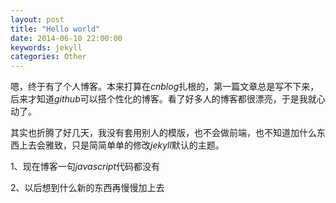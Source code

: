 ```yaml
---
layout: post
title: "Hello world"
date: 2014-06-10 22:00:00
keywords: jekyll
categories: Other
---
```


嗯，终于有了个人博客。本来打算在*cnblog*扎根的，第一篇文章总是写不下来，后来才知道*github*可以搭个性化的博客。看了好多人的博客都很漂亮，于是我就心动了。

其实也折腾了好几天，我没有套用别人的模版，也不会做前端，也不知道加什么东西上去会雅致，只是简简单单的修改*jekyll*默认的主题。

1、现在博客一句*javascript*代码都没有

2、以后想到什么新的东西再慢慢加上去
